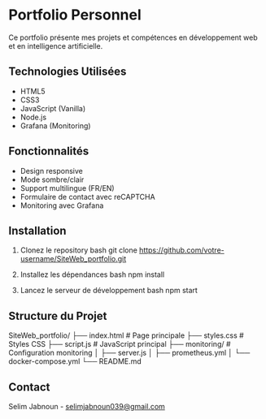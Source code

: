 # Portfolio Personnel

Ce portfolio présente mes projets et compétences en développement web et en intelligence artificielle.

## Technologies Utilisées

- HTML5
- CSS3
- JavaScript (Vanilla)
- Node.js
- Grafana (Monitoring)

## Fonctionnalités

- Design responsive
- Mode sombre/clair
- Support multilingue (FR/EN)
- Formulaire de contact avec reCAPTCHA
- Monitoring avec Grafana

## Installation

1. Clonez le repository
bash
git clone https://github.com/votre-username/SiteWeb_portfolio.git

2. Installez les dépendances
bash
npm install

3. Lancez le serveur de développement
bash
npm start

## Structure du Projet
SiteWeb_portfolio/
├── index.html # Page principale
├── styles.css # Styles CSS
├── script.js # JavaScript principal
├── monitoring/ # Configuration monitoring
│ ├── server.js
│ ├── prometheus.yml
│ └── docker-compose.yml
└── README.md

## Contact

Selim Jabnoun - [selimjabnoun039@gmail.com](mailto:selimjabnoun039@gmail.com)
